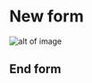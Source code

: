 # New form 

![alt of image](https://www.codehim.com/wp-content/uploads/2023/07/Bootstrap-Login-Form-with-Image.png)

## End form

